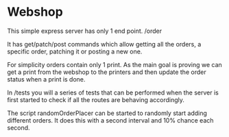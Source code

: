 # Webshop

This simple express server has only 1 end point. /order

It has get/patch/post commands which allow getting all the orders, a specific order, patching it or posting a new one.

For simplicity orders contain only 1 print. As the main goal is proving we can get a print from the webshop to the printers and then update
the order status when a print is done.

In /tests you will a series of tests that can be performed when the server is first started to check if all the routes are behaving accordingly.

The script randomOrderPlacer can be started to randomly start adding different orders. It does this with a second interval and 10% chance each second.
